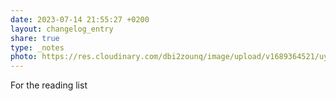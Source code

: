 ```yaml
---
date: 2023-07-14 21:55:27 +0200
layout: changelog_entry
share: true
type: _notes
photo: https://res.cloudinary.com/dbi2zounq/image/upload/v1689364521/uynichnyrqrkvsqa6msr.jpg
---
```

For the reading list
